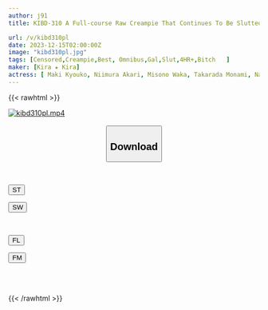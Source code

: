 ```yaml
---
author: j91
title: KIBD-310 A Full-course Raw Creampie That Continues To Be Slutted By An Extremely Vulgar Gal Bitch Who Says, ``I'm Not Going To Ejaculate Anymore!''!

url: /v/kibd310pl
date: 2023-12-15T02:00:00Z
image: "kibd310pl.jpg"
tags: [Censored,Creampie,Best, Omnibus,Gal,Slut,4HR+,Bitch	 ]
maker: [Kira ★ Kira]
actress: [ Maki Kyouko, Niimura Akari, Misono Waka, Takarada Monami, Nagisa Mitsuki, Hazuki Reira ,Takasaka Airi, Ketsushiro Masaki, Saegusa Chitose ,Mizuhara Misono]
---
```



{{< rawhtml >}}

<div class="video" data-videoid="rl67zo0DWgTb7Rj">
    <a href="javascript:;">
        <img src="/v/kibd310pl/kibd310pl.jpg" width="WIDTH" height="HEIGHT" alt="kibd310pl.mp4" loading="lazy">
    </a>
</div>

<script type="text/javascript" src="https://j91.asia/asset/on-demand-st.js"></script>

<br>
  <link rel="stylesheet" href="https://j91.asia/asset/bs5.css">
  
  <center>
  <button class="btn btn-primary" type="button" data-bs-toggle="collapse" data-bs-target=".multi-collapse" aria-expanded="false" aria-controls="multiCollapseExample1 multiCollapseExample2"><h2>Download</h2></button></center>
</p>
<div class="row">
  <div class="col">
    <div class="collapse multi-collapse" id="multiCollapseExample1">
      <div class="card card-body">
	      	      <br>
<div class="buttons">  
<p><a href="https://streamtape.to/v/rl67zo0DWgTb7Rj" target="_blank"><button class="btn-hover color-3"><i class="fa fa-download"></i> ST</button></a></p>
<p><a href="https://flaswish.com/s6q4r981rpnu" target="_blank"><button class="btn-hover color-2"><i class="fa fa-download"></i> SW</button></a></p></div>
    </div>
  </div>
</div>
  <div class="col">
    <div class="collapse multi-collapse" id="multiCollapseExample2">
      <div class="card card-body">
	      <br>
<div class="buttons">
<p><a href="javascript:;" target="_blank"><button class="btn-hover color-9"><i class="fa fa-download"></i> FL</button></a></p>
<p><a href="javascript:;" target="_blank"><button class="btn-hover color-8"><i class="fa fa-download"></i> FM</button></a></p></div>
<br><br>
      </div>
    </div>
  </div>
</div>

{{< /rawhtml >}}